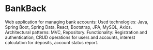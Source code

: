 # BankBack
Web application for managing bank accounts:
Used technologies: Java, Spring Boot, Spring Data, React, Bootstrap, JPA, MySQL, Axios.
Architectural patterns: MVC, Repository.
Functionality: Registration and authentication, CRUD operations for users and accounts, interest calculation for deposits, account status report.
